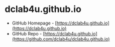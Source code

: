 # dclab4u.github.io


* GitHub Homepage - [https://dclab4u.github.io](https://dclab4u.github.io)
* GitHub Repo - [https://dclab4u.github.io](https://github.com/dclab4u/dclab4u.github.io)
